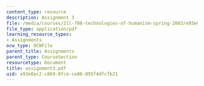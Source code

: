 ```yaml
---
content_type: resource
description: Assignment 3
file: /media/courses/21l-708-technologies-of-humanism-spring-2003/e93e0ac2c8698fcece06895f4dfcfb21_assignment3.pdf
file_type: application/pdf
learning_resource_types:
- Assignments
ocw_type: OCWFile
parent_title: Assignments
parent_type: CourseSection
resourcetype: Document
title: assignment3.pdf
uid: e93e0ac2-c869-8fce-ce06-895f4dfcfb21
---
```

